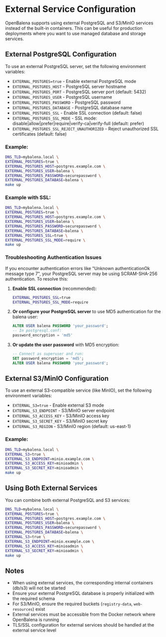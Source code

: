 # External Service Configuration

OpenBalena supports using external PostgreSQL and S3/MinIO services instead of the built-in containers. This can be useful for production deployments where you want to use managed database and storage services.

## External PostgreSQL Configuration

To use an external PostgreSQL server, set the following environment variables:

- `EXTERNAL_POSTGRES=true` - Enable external PostgreSQL mode
- `EXTERNAL_POSTGRES_HOST` - PostgreSQL server hostname
- `EXTERNAL_POSTGRES_PORT` - PostgreSQL server port (default: 5432)
- `EXTERNAL_POSTGRES_USER` - PostgreSQL username
- `EXTERNAL_POSTGRES_PASSWORD` - PostgreSQL password
- `EXTERNAL_POSTGRES_DATABASE` - PostgreSQL database name
- `EXTERNAL_POSTGRES_SSL` - Enable SSL connection (default: false)
- `EXTERNAL_POSTGRES_SSL_MODE` - SSL mode: disable|allow|prefer|require|verify-ca|verify-full (default: prefer)
- `EXTERNAL_POSTGRES_SSL_REJECT_UNAUTHORIZED` - Reject unauthorized SSL certificates (default: false)

### Example:

```bash
DNS_TLD=mybalena.local \
EXTERNAL_POSTGRES=true \
EXTERNAL_POSTGRES_HOST=postgres.example.com \
EXTERNAL_POSTGRES_USER=balena \
EXTERNAL_POSTGRES_PASSWORD=securepassword \
EXTERNAL_POSTGRES_DATABASE=balena \
make up
```

### Example with SSL:

```bash
DNS_TLD=mybalena.local \
EXTERNAL_POSTGRES=true \
EXTERNAL_POSTGRES_HOST=postgres.example.com \
EXTERNAL_POSTGRES_USER=balena \
EXTERNAL_POSTGRES_PASSWORD=securepassword \
EXTERNAL_POSTGRES_DATABASE=balena \
EXTERNAL_POSTGRES_SSL=true \
EXTERNAL_POSTGRES_SSL_MODE=require \
make up
```

### Troubleshooting Authentication Issues

If you encounter authentication errors like "Unknown authenticationOk message type 7", your PostgreSQL server may be using SCRAM-SHA-256 authentication. To resolve this:

1. **Enable SSL connection** (recommended):
   ```bash
   EXTERNAL_POSTGRES_SSL=true
   EXTERNAL_POSTGRES_SSL_MODE=require
   ```

2. **Or configure your PostgreSQL server** to use MD5 authentication for the balena user:
   ```sql
   ALTER USER balena PASSWORD 'your_password';
   -- In postgresql.conf:
   password_encryption = 'md5'
   ```

3. **Or update the user password** with MD5 encryption:
   ```sql
   -- Connect as superuser and run:
   SET password_encryption = 'md5';
   ALTER USER balena PASSWORD 'your_password';
   ```

## External S3/MinIO Configuration

To use an external S3-compatible service (like MinIO), set the following environment variables:

- `EXTERNAL_S3=true` - Enable external S3 mode
- `EXTERNAL_S3_ENDPOINT` - S3/MinIO server endpoint
- `EXTERNAL_S3_ACCESS_KEY` - S3/MinIO access key
- `EXTERNAL_S3_SECRET_KEY` - S3/MinIO secret key
- `EXTERNAL_S3_REGION` - S3/MinIO region (default: us-east-1)

### Example:

```bash
DNS_TLD=mybalena.local \
EXTERNAL_S3=true \
EXTERNAL_S3_ENDPOINT=minio.example.com \
EXTERNAL_S3_ACCESS_KEY=minioadmin \
EXTERNAL_S3_SECRET_KEY=minioadmin \
make up
```

## Using Both External Services

You can combine both external PostgreSQL and S3 services:

```bash
DNS_TLD=mybalena.local \
EXTERNAL_POSTGRES=true \
EXTERNAL_POSTGRES_HOST=postgres.example.com \
EXTERNAL_POSTGRES_USER=balena \
EXTERNAL_POSTGRES_PASSWORD=securepassword \
EXTERNAL_POSTGRES_DATABASE=balena \
EXTERNAL_S3=true \
EXTERNAL_S3_ENDPOINT=minio.example.com \
EXTERNAL_S3_ACCESS_KEY=minioadmin \
EXTERNAL_S3_SECRET_KEY=minioadmin \
make up
```

## Notes

- When using external services, the corresponding internal containers (db/s3) will not be started
- Ensure your external PostgreSQL database is properly initialized with the required schema
- For S3/MinIO, ensure the required buckets (`registry-data`, `web-resources`) exist
- External services must be accessible from the Docker network where OpenBalena is running
- TLS/SSL configuration for external services should be handled at the external service level